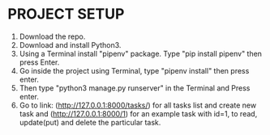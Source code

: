 # PROJECT SETUP

1. Download the repo.
2. Download and install Python3.
3. Using a Terminal install "pipenv" package. Type "pip install pipenv" then press Enter.
4. Go inside the project using Terminal, type "pipenv install" then press enter.
5. Then type "python3 manage.py runserver" in the Terminal and Press enter.
6. Go to link: (http://127.0.0.1:8000/tasks/) for all tasks list and create new task and (http://127.0.0.1:8000/1) for an example task with id=1, to read, update(put) and delete the particular task.